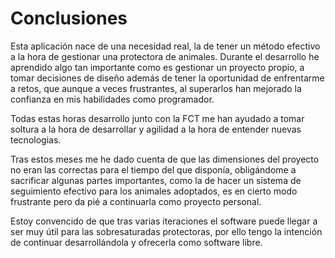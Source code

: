 # Conclusiones

Esta aplicación nace de una necesidad real, la de tener un método efectivo a la hora de gestionar una protectora de animales. Durante el desarrollo he aprendido algo tan importante como es gestionar un proyecto propio, a tomar decisiones de diseño además de tener la oportunidad de enfrentarme a retos, que aunque a veces frustrantes, al superarlos han mejorado la confianza en mis habilidades como programador.

Todas estas horas desarrollo junto con la FCT me han ayudado a tomar soltura a la hora de desarrollar y agilidad a la hora de entender nuevas tecnologias.

Tras estos meses me he dado cuenta de que las dimensiones del proyecto no eran las correctas para el tiempo del que disponía, obligándome a sacrificar algunas partes importantes, como la de hacer un sistema de seguimiento efectivo para los animales adoptados, es en cierto modo frustrante pero da pié a continuarla como proyecto personal.

Estoy convencido de que tras varias iteraciones el software puede llegar a ser muy útil para las sobresaturadas protectoras, por ello tengo la intención de continuar desarrollándola y ofrecerla como software libre.
